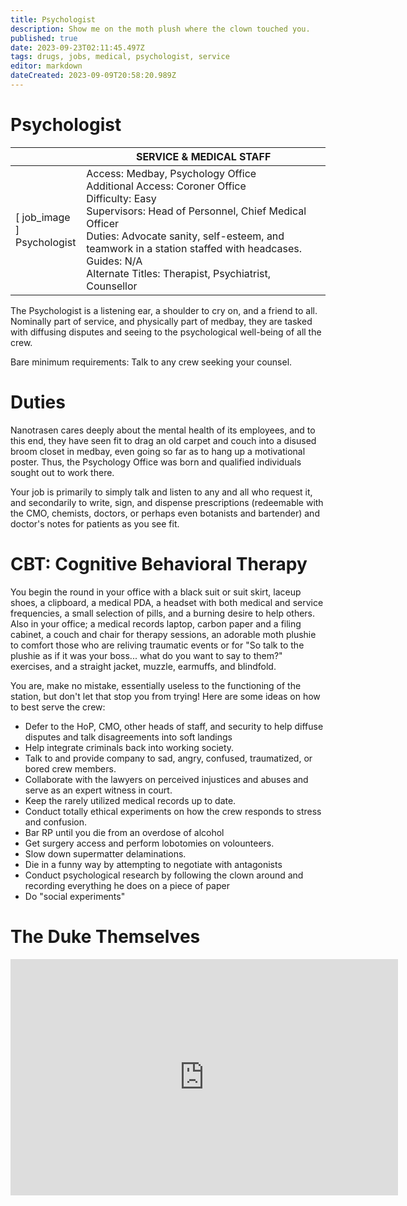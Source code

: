 ```yaml
---
title: Psychologist
description: Show me on the moth plush where the clown touched you.
published: true
date: 2023-09-23T02:11:45.497Z
tags: drugs, jobs, medical, psychologist, service
editor: markdown
dateCreated: 2023-09-09T20:58:20.989Z
---
```


# Psychologist

| | SERVICE & MEDICAL STAFF |
|-------|------|
| \[ job_image ]<br>Psychologist | Access: Medbay, Psychology Office<br>Additional Access: Coroner Office<br>Difficulty: Easy<br>Supervisors: Head of Personnel, Chief Medical Officer<br>Duties: Advocate sanity, self-esteem, and teamwork in a station staffed with headcases.<br>Guides: N/A<br>Alternate Titles: Therapist, Psychiatrist, Counsellor|

The Psychologist is a listening ear, a shoulder to cry on, and a friend to all. Nominally part of service, and physically part of medbay, they are tasked with diffusing disputes and seeing to the psychological well-being of all the crew.

Bare minimum requirements: Talk to any crew seeking your counsel. 

# Duties

Nanotrasen cares deeply about the mental health of its employees, and to this end, they have seen fit to drag an old carpet and couch into a disused broom closet in medbay, even going so far as to hang up a motivational poster. Thus, the Psychology Office was born and qualified individuals sought out to work there.

Your job is primarily to simply talk and listen to any and all who request it, and secondarily to write, sign, and dispense prescriptions (redeemable with the CMO, chemists, doctors, or perhaps even botanists and bartender) and doctor's notes for patients as you see fit. 

# CBT: Cognitive Behavioral Therapy

You begin the round in your office with a black suit or suit skirt, laceup shoes, a clipboard, a medical PDA, a headset with both medical and service frequencies, a small selection of pills, and a burning desire to help others. Also in your office; a medical records laptop, carbon paper and a filing cabinet, a couch and chair for therapy sessions, an adorable moth plushie to comfort those who are reliving traumatic events or for "So talk to the plushie as if it was your boss... what do you want to say to them?" exercises, and a straight jacket, muzzle, earmuffs, and blindfold.

You are, make no mistake, essentially useless to the functioning of the station, but don't let that stop you from trying! Here are some ideas on how to best serve the crew:

- Defer to the HoP, CMO, other heads of staff, and security to help diffuse disputes and talk disagreements into soft landings
- Help integrate criminals back into working society.
- Talk to and provide company to sad, angry, confused, traumatized, or bored crew members.
- Collaborate with the lawyers on perceived injustices and abuses and serve as an expert witness in court.
- Keep the rarely utilized medical records up to date.
- Conduct totally ethical experiments on how the crew responds to stress and confusion.
- Bar RP until you die from an overdose of alcohol
- Get surgery access and perform lobotomies on volounteers.
- Slow down supermatter delaminations.
- Die in a funny way by attempting to negotiate with antagonists
- Conduct psychological research by following the clown around and recording everything he does on a piece of paper
- Do "social experiments"

# The Duke Themselves
<iframe src="https://player.twitch.tv/?channel=thedukeofook&parent=wiki.monkestation.com" frameborder="0" allowfullscreen="true" scrolling="no" height="378" width="620"></iframe>